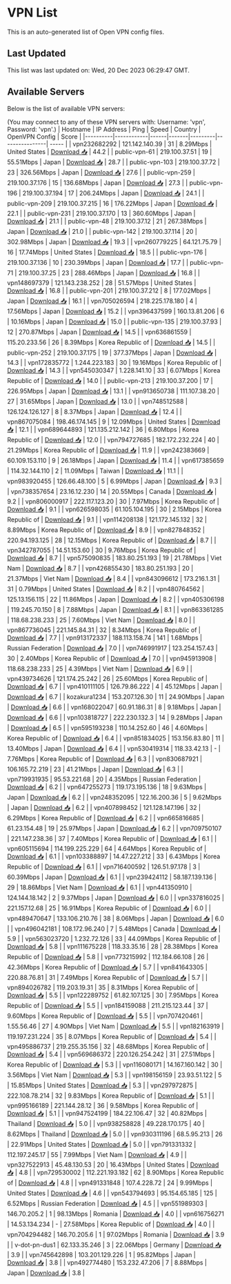 # VPN List

This is an auto-generated list of Open VPN config files.

## Last Updated

This list was last updated on: Wed, 20 Dec 2023 06:29:47 GMT.

## Available Servers

Below is the list of available VPN servers:

(You may connect to any of these VPN servers with: Username: 'vpn', Password: 'vpn'.)
| Hostname | IP Address | Ping | Speed | Country | OpenVPN Config | Score |
|----------|------------|------|-------|---------|----------------| ----- |
| vpn232682292 | 121.142.140.39 | 31 | 8.29Mbps | United States | [Download 📥](./configs/server_0_US.ovpn) | 44.2 |
| public-vpn-61 | 219.100.37.51 | 19 | 55.51Mbps | Japan | [Download 📥](./configs/server_1_JP.ovpn) | 28.7 |
| public-vpn-103 | 219.100.37.72 | 23 | 326.56Mbps | Japan | [Download 📥](./configs/server_2_JP.ovpn) | 27.6 |
| public-vpn-259 | 219.100.37.176 | 15 | 136.68Mbps | Japan | [Download 📥](./configs/server_3_JP.ovpn) | 27.3 |
| public-vpn-196 | 219.100.37.194 | 17 | 206.24Mbps | Japan | [Download 📥](./configs/server_4_JP.ovpn) | 24.1 |
| public-vpn-209 | 219.100.37.215 | 16 | 176.22Mbps | Japan | [Download 📥](./configs/server_5_JP.ovpn) | 22.1 |
| public-vpn-231 | 219.100.37.170 | 13 | 360.60Mbps | Japan | [Download 📥](./configs/server_6_JP.ovpn) | 21.1 |
| public-vpn-48 | 219.100.37.12 | 21 | 267.38Mbps | Japan | [Download 📥](./configs/server_7_JP.ovpn) | 21.0 |
| public-vpn-142 | 219.100.37.114 | 20 | 302.98Mbps | Japan | [Download 📥](./configs/server_8_JP.ovpn) | 19.3 |
| vpn260779225 | 64.121.75.79 | 16 | 17.74Mbps | United States | [Download 📥](./configs/server_9_US.ovpn) | 18.5 |
| public-vpn-176 | 219.100.37.136 | 10 | 230.39Mbps | Japan | [Download 📥](./configs/server_10_JP.ovpn) | 17.7 |
| public-vpn-71 | 219.100.37.25 | 23 | 288.46Mbps | Japan | [Download 📥](./configs/server_11_JP.ovpn) | 16.8 |
| vpn148697379 | 121.143.238.252 | 28 | 51.57Mbps | United States | [Download 📥](./configs/server_12_US.ovpn) | 16.8 |
| public-vpn-201 | 219.100.37.212 | 8 | 177.02Mbps | Japan | [Download 📥](./configs/server_13_JP.ovpn) | 16.1 |
| vpn705026594 | 218.225.178.180 | 4 | 17.56Mbps | Japan | [Download 📥](./configs/server_14_JP.ovpn) | 15.2 |
| vpn396437599 | 160.13.81.206 | 6 | 10.16Mbps | Japan | [Download 📥](./configs/server_15_JP.ovpn) | 15.0 |
| public-vpn-135 | 219.100.37.93 | 12 | 270.87Mbps | Japan | [Download 📥](./configs/server_16_JP.ovpn) | 14.5 |
| vpn636861559 | 115.20.233.56 | 26 | 8.39Mbps | Korea Republic of | [Download 📥](./configs/server_17_KR.ovpn) | 14.5 |
| public-vpn-252 | 219.100.37.175 | 19 | 377.37Mbps | Japan | [Download 📥](./configs/server_18_JP.ovpn) | 14.3 |
| vpn172835772 | 1.244.223.183 | 30 | 19.16Mbps | Korea Republic of | [Download 📥](./configs/server_19_KR.ovpn) | 14.3 |
| vpn545030347 | 1.228.141.10 | 33 | 6.07Mbps | Korea Republic of | [Download 📥](./configs/server_20_KR.ovpn) | 14.0 |
| public-vpn-213 | 219.100.37.200 | 17 | 226.95Mbps | Japan | [Download 📥](./configs/server_21_JP.ovpn) | 13.1 |
| vpn913650738 | 111.107.38.20 | 27 | 31.65Mbps | Japan | [Download 📥](./configs/server_22_JP.ovpn) | 13.0 |
| vpn748512588 | 126.124.126.127 | 8 | 8.37Mbps | Japan | [Download 📥](./configs/server_23_JP.ovpn) | 12.4 |
| vpn867075084 | 198.46.174.145 | 9 | 12.09Mbps | United States | [Download 📥](./configs/server_24_US.ovpn) | 12.1 |
| vpn689644893 | 121.135.212.142 | 36 | 6.80Mbps | Korea Republic of | [Download 📥](./configs/server_25_KR.ovpn) | 12.0 |
| vpn794727685 | 182.172.232.224 | 40 | 21.29Mbps | Korea Republic of | [Download 📥](./configs/server_26_KR.ovpn) | 11.9 |
| vpn242383669 | 60.109.153.110 | 9 | 26.18Mbps | Japan | [Download 📥](./configs/server_27_JP.ovpn) | 11.4 |
| vpn617385659 | 114.32.144.110 | 2 | 11.09Mbps | Taiwan | [Download 📥](./configs/server_28_TW.ovpn) | 11.1 |
| vpn983920455 | 126.66.48.100 | 5 | 6.99Mbps | Japan | [Download 📥](./configs/server_29_JP.ovpn) | 9.3 |
| vpn738357654 | 23.16.12.230 | 14 | 20.55Mbps | Canada | [Download 📥](./configs/server_30_CA.ovpn) | 9.2 |
| vpn806000917 | 222.117.123.20 | 30 | 7.97Mbps | Korea Republic of | [Download 📥](./configs/server_31_KR.ovpn) | 9.1 |
| vpn626598035 | 61.105.104.195 | 30 | 2.15Mbps | Korea Republic of | [Download 📥](./configs/server_32_KR.ovpn) | 9.1 |
| vpn114208138 | 121.172.145.132 | 32 | 8.89Mbps | Korea Republic of | [Download 📥](./configs/server_33_KR.ovpn) | 8.9 |
| vpn827848352 | 220.94.193.125 | 28 | 12.15Mbps | Korea Republic of | [Download 📥](./configs/server_34_KR.ovpn) | 8.7 |
| vpn342787055 | 14.51.153.60 | 30 | 9.76Mbps | Korea Republic of | [Download 📥](./configs/server_35_KR.ovpn) | 8.7 |
| vpn575090835 | 183.80.251.193 | 19 | 21.78Mbps | Viet Nam | [Download 📥](./configs/server_36_VN.ovpn) | 8.7 |
| vpn426855430 | 183.80.251.193 | 20 | 21.37Mbps | Viet Nam | [Download 📥](./configs/server_37_VN.ovpn) | 8.4 |
| vpn843096612 | 173.216.1.31 | 31 | 0.79Mbps | United States | [Download 📥](./configs/server_38_US.ovpn) | 8.2 |
| vpn480764562 | 125.13.156.115 | 22 | 11.86Mbps | Japan | [Download 📥](./configs/server_39_JP.ovpn) | 8.2 |
| vpn405306198 | 119.245.70.150 | 8 | 7.88Mbps | Japan | [Download 📥](./configs/server_40_JP.ovpn) | 8.1 |
| vpn863361285 | 118.68.238.233 | 25 | 7.60Mbps | Viet Nam | [Download 📥](./configs/server_41_VN.ovpn) | 8.0 |
| vpn867736045 | 221.145.84.31 | 32 | 8.34Mbps | Korea Republic of | [Download 📥](./configs/server_42_KR.ovpn) | 7.7 |
| vpn913172337 | 188.113.158.74 | 141 | 1.68Mbps | Russian Federation | [Download 📥](./configs/server_43_RU.ovpn) | 7.0 |
| vpn746991917 | 123.254.157.43 | 30 | 2.40Mbps | Korea Republic of | [Download 📥](./configs/server_44_KR.ovpn) | 7.0 |
| vpn945913908 | 118.68.238.233 | 25 | 4.39Mbps | Viet Nam | [Download 📥](./configs/server_45_VN.ovpn) | 6.9 |
| vpn439734626 | 121.174.25.242 | 26 | 25.60Mbps | Korea Republic of | [Download 📥](./configs/server_46_KR.ovpn) | 6.7 |
| vpn410111105 | 126.79.86.222 | 4 | 45.12Mbps | Japan | [Download 📥](./configs/server_47_JP.ovpn) | 6.7 |
| kozakura1234 | 153.207.126.30 | 11 | 24.90Mbps | Japan | [Download 📥](./configs/server_48_JP.ovpn) | 6.6 |
| vpn168022047 | 60.91.186.31 | 8 | 9.18Mbps | Japan | [Download 📥](./configs/server_49_JP.ovpn) | 6.6 |
| vpn103818727 | 222.230.132.3 | 14 | 9.28Mbps | Japan | [Download 📥](./configs/server_50_JP.ovpn) | 6.5 |
| vpn595193238 | 110.14.252.60 | 46 | 4.60Mbps | Korea Republic of | [Download 📥](./configs/server_51_KR.ovpn) | 6.4 |
| vpn851834025 | 153.156.83.80 | 11 | 13.40Mbps | Japan | [Download 📥](./configs/server_52_JP.ovpn) | 6.4 |
| vpn530419314 | 118.33.42.13 | - | 7.76Mbps | Korea Republic of | [Download 📥](./configs/server_53_KR.ovpn) | 6.3 |
| vpn830687921 | 106.165.72.219 | 23 | 41.21Mbps | Japan | [Download 📥](./configs/server_54_JP.ovpn) | 6.3 |
| vpn719931935 | 95.53.221.68 | 20 | 4.35Mbps | Russian Federation | [Download 📥](./configs/server_55_RU.ovpn) | 6.2 |
| vpn647255273 | 119.173.195.136 | 18 | 9.63Mbps | Japan | [Download 📥](./configs/server_56_JP.ovpn) | 6.2 |
| vpn248352095 | 122.16.200.36 | 5 | 9.62Mbps | Japan | [Download 📥](./configs/server_57_JP.ovpn) | 6.2 |
| vpn407898452 | 121.128.147.196 | 32 | 6.29Mbps | Korea Republic of | [Download 📥](./configs/server_58_KR.ovpn) | 6.2 |
| vpn665816685 | 61.23.154.48 | 19 | 25.97Mbps | Japan | [Download 📥](./configs/server_59_JP.ovpn) | 6.2 |
| vpn709750107 | 221.147.238.36 | 37 | 7.40Mbps | Korea Republic of | [Download 📥](./configs/server_60_KR.ovpn) | 6.1 |
| vpn605115694 | 114.199.225.229 | 64 | 4.64Mbps | Korea Republic of | [Download 📥](./configs/server_61_KR.ovpn) | 6.1 |
| vpn103388897 | 14.47.227.212 | 33 | 6.43Mbps | Korea Republic of | [Download 📥](./configs/server_62_KR.ovpn) | 6.1 |
| vpn716400592 | 126.51.97.178 | 3 | 60.39Mbps | Japan | [Download 📥](./configs/server_63_JP.ovpn) | 6.1 |
| vpn239424112 | 58.187.139.136 | 29 | 18.86Mbps | Viet Nam | [Download 📥](./configs/server_64_VN.ovpn) | 6.1 |
| vpn441350910 | 124.144.18.142 | 2 | 9.37Mbps | Japan | [Download 📥](./configs/server_65_JP.ovpn) | 6.0 |
| vpn337816025 | 221.157.12.68 | 25 | 16.91Mbps | Korea Republic of | [Download 📥](./configs/server_66_KR.ovpn) | 6.0 |
| vpn489470647 | 133.106.210.76 | 38 | 8.06Mbps | Japan | [Download 📥](./configs/server_67_JP.ovpn) | 6.0 |
| vpn496042181 | 108.172.96.240 | 7 | 5.48Mbps | Canada | [Download 📥](./configs/server_68_CA.ovpn) | 5.9 |
| vpn563023720 | 1.232.72.126 | 33 | 44.09Mbps | Korea Republic of | [Download 📥](./configs/server_69_KR.ovpn) | 5.8 |
| vpn111675228 | 118.33.35.16 | 28 | 28.38Mbps | Korea Republic of | [Download 📥](./configs/server_70_KR.ovpn) | 5.8 |
| vpn773215992 | 112.184.66.108 | 26 | 42.36Mbps | Korea Republic of | [Download 📥](./configs/server_71_KR.ovpn) | 5.7 |
| vpn841643305 | 220.88.76.81 | 31 | 7.49Mbps | Korea Republic of | [Download 📥](./configs/server_72_KR.ovpn) | 5.7 |
| vpn894026782 | 119.203.19.31 | 35 | 8.31Mbps | Korea Republic of | [Download 📥](./configs/server_73_KR.ovpn) | 5.5 |
| vpn122289752 | 61.82.107.125 | 30 | 7.95Mbps | Korea Republic of | [Download 📥](./configs/server_74_KR.ovpn) | 5.5 |
| vpn184159088 | 211.215.123.44 | 37 | 9.60Mbps | Korea Republic of | [Download 📥](./configs/server_75_KR.ovpn) | 5.5 |
| vpn707420461 | 1.55.56.46 | 27 | 4.90Mbps | Viet Nam | [Download 📥](./configs/server_76_VN.ovpn) | 5.5 |
| vpn182163919 | 119.197.231.224 | 35 | 8.07Mbps | Korea Republic of | [Download 📥](./configs/server_77_KR.ovpn) | 5.4 |
| vpn495886737 | 219.255.35.156 | 32 | 48.68Mbps | Korea Republic of | [Download 📥](./configs/server_78_KR.ovpn) | 5.4 |
| vpn569686372 | 220.126.254.242 | 31 | 27.51Mbps | Korea Republic of | [Download 📥](./configs/server_79_KR.ovpn) | 5.3 |
| vpn116080171 | 14.167.160.142 | 30 | 3.56Mbps | Viet Nam | [Download 📥](./configs/server_80_VN.ovpn) | 5.3 |
| vpn198156159 | 23.93.51.122 | 5 | 15.85Mbps | United States | [Download 📥](./configs/server_81_US.ovpn) | 5.3 |
| vpn297972875 | 222.108.78.214 | 32 | 9.83Mbps | Korea Republic of | [Download 📥](./configs/server_82_KR.ovpn) | 5.1 |
| vpn995166189 | 221.144.28.12 | 36 | 9.58Mbps | Korea Republic of | [Download 📥](./configs/server_83_KR.ovpn) | 5.1 |
| vpn947524199 | 184.22.106.47 | 32 | 40.82Mbps | Thailand | [Download 📥](./configs/server_84_TH.ovpn) | 5.0 |
| vpn938258828 | 49.228.170.175 | 40 | 8.62Mbps | Thailand | [Download 📥](./configs/server_85_TH.ovpn) | 5.0 |
| vpn930311196 | 68.5.95.213 | 26 | 22.91Mbps | United States | [Download 📥](./configs/server_86_US.ovpn) | 5.0 |
| vpn791331332 | 112.197.245.17 | 55 | 7.99Mbps | Viet Nam | [Download 📥](./configs/server_87_VN.ovpn) | 4.9 |
| vpn327522913 | 45.48.130.53 | 20 | 16.43Mbps | United States | [Download 📥](./configs/server_88_US.ovpn) | 4.8 |
| vpn729530002 | 112.221.193.182 | 62 | 8.90Mbps | Korea Republic of | [Download 📥](./configs/server_89_KR.ovpn) | 4.8 |
| vpn491331848 | 107.4.228.72 | 24 | 9.99Mbps | United States | [Download 📥](./configs/server_90_US.ovpn) | 4.6 |
| vpn543794693 | 95.154.65.185 | 125 | 6.52Mbps | Russian Federation | [Download 📥](./configs/server_91_RU.ovpn) | 4.5 |
| vpn551989303 | 146.70.205.2 | 1 | 98.13Mbps | Romania | [Download 📥](./configs/server_92_RO.ovpn) | 4.0 |
| vpn616756271 | 14.53.134.234 | - | 27.58Mbps | Korea Republic of | [Download 📥](./configs/server_93_KR.ovpn) | 4.0 |
| vpn704294482 | 146.70.205.6 | 1 | 97.02Mbps | Romania | [Download 📥](./configs/server_94_RO.ovpn) | 3.9 |
| v-dot-pn-dus1 | 62.133.35.246 | 3 | 22.06Mbps | Germany | [Download 📥](./configs/server_95_DE.ovpn) | 3.9 |
| vpn745642898 | 103.201.129.226 | 1 | 95.82Mbps | Japan | [Download 📥](./configs/server_96_JP.ovpn) | 3.8 |
| vpn492774480 | 153.232.47.206 | 7 | 8.88Mbps | Japan | [Download 📥](./configs/server_97_JP.ovpn) | 3.8 |
